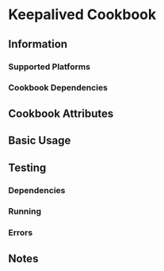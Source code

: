 # Keepalived Cookbook

## Information
### Supported Platforms

### Cookbook Dependencies

## Cookbook Attributes

## Basic Usage

## Testing

### Dependencies

### Running

### Errors

## Notes
